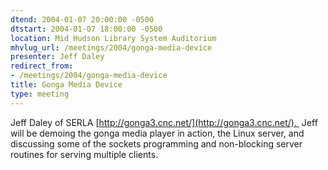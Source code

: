 ```yaml
---
dtend: 2004-01-07 20:00:00 -0500
dtstart: 2004-01-07 18:00:00 -0500
location: Mid Hudson Library System Auditorium
mhvlug_url: /meetings/2004/gonga-media-device
presenter: Jeff Daley
redirect_from:
- /meetings/2004/gonga-media-device
title: Gonga Media Device
type: meeting
---
```



﻿Jeff Daley of SERLA [http://gonga3.cnc.net/](http://gonga3.cnc.net/).  Jeff will be demoing the gonga media player in action, the Linux server, and discussing some of the sockets programming and non-blocking server routines for serving multiple clients.